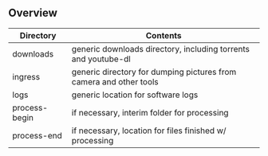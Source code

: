 ## Overview

| Directory | Contents                                                     |
| ---------- | ------------------------------------------------------------ |
| downloads | generic downloads directory, including torrents and youtube-dl |
| ingress | generic directory for dumping pictures from camera and other tools |
| logs | generic location for software logs |
| process-begin | if necessary, interim folder for processing |
| process-end | if necessary, location for files finished w/ processing |
